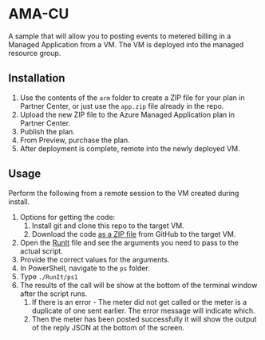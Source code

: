 # AMA-CU

A sample that will allow you to posting events to metered billing in a Managed Application from a VM. The VM is deployed into the managed resource group.

## Installation

1. Use the contents of the `arm` folder to create a ZIP file for your plan in Partner Center, or just use the `app.zip` file already in the repo.
1. Upload the new ZIP file to the Azure Managed Application plan in Partner Center.
1. Publish the plan.
1. From Preview, purchase the plan.
1. After deployment is complete, remote into the newly deployed VM.


## Usage

Perform the following from a remote session to the VM created during install.

1. Options for getting the code:
    1. Install git and clone this repo to the target VM.
    1. Download the code [as a ZIP file](https://github.com/dstarr/ama-cu/archive/refs/heads/main.zip) from GitHub to the target VM.
1. Open the [RunIt](./ps/RunIt.ps1) file and see the arguments you need to pass to the actual script.
1. Provide the correct values for the arguments.
1. In PowerShell, navigate to the `ps` folder.
1. Type `./RunIt/ps1`
1. The results of the call will be show at the bottom of the terminal window after the script runs.
    1. If there is an error - The meter did not get called or the meter is a duplicate of one sent earlier. The error message will indicate which.
    1. Then the meter has been posted successfully it will show the output of the reply JSON at the bottom of the screen.
